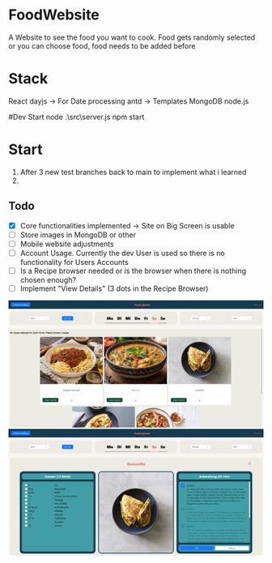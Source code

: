 # FoodWebsite
A Website to see the food you want to cook. Food gets randomly selected or you can choose food, food needs to be added before

# Stack
React
    dayjs -> For Date processing
    antd -> Templates
MongoDB
node.js

#Dev Start
node .\src\server.js
 npm start

# Start
1. After 3 new test branches back to main to implement what i learned
2. 
## Todo
- [x] Core functionalities implemented -> Site on Big Screen is usable 
- [ ] Store images in MongoDB or other
- [ ] Mobile website adjustments
- [ ] Account Usage. Currently the dev User is used so there is no functionality for Users Accounts
- [ ] Is a Recipe browser needed or is the browser when there is nothing chosen enough?
- [ ] Implement "View Details" (3 dots in the Recipe Browser)

![Site Image](/DevGithub/WebsiteExample_RecipeBrowser.png?raw=true "Recipe Browser")
![Site Image](/DevGithub/WebsiteExample_ChoosenRecipe.png?raw=true "Selected Recipe for Saturday")
